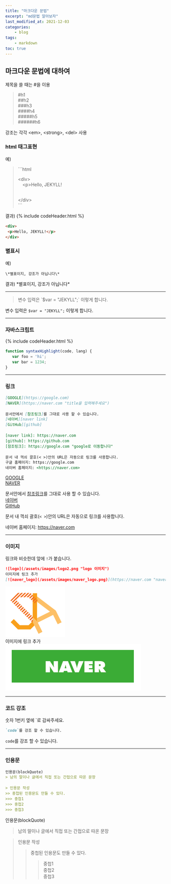 ```yaml
--- 
title: "마크다운 문법" 
excerpt: "md문법 알아보자" 
last_modified_at: 2021-12-03
categories: 
    - blog
tags: 
    - markdown
toc: true
--- 
```

## 마크다운 문법에 대하여

제목을 쓸 때는 #을 이용
> \#h1  
> \##h2  
> \###h3  
> \####h4  
> \#####h5  
> \######h6  

강조는 각각 \<em>, \<strong>, \<del> 사용

### html 태그표현  
예)
> \```html  
>  
> \<div>  
> &emsp;\<p>Hello, JEKYLL!</p>  
> \</div>    
> \```  

결과)
{% include codeHeader.html %}
```html
<div>
 <p>Hello, JEKYLL!</p>
</div>
```

### 별표시  
예)
```
\*별표이지, 강조가 아닙니다\*
```

결과)
\*별표이지, 강조가 아닙니다\*

***
> 변수 입력은 \`$var = "JEKYLL";` 이렇게 합니다.

변수 입력은 `$var = "JEKYLL";` 이렇게 합니다.

***

### 자바스크립트  
{% include codeHeader.html %}
```javascript
function syntaxHighlight(code, lang) {
   var foo = 'hi';
   var bar = 1234;
}
```
***

### 링크  
```markdown
[GOOGLE](https://google.com)
[NAVER](https://naver.com "title을 입력해주세요")

문서안에서 [참조링크]를 그대로 사용 할 수 있습니다.
[네이버][naver link]
[GitHub][github]

[naver link]: https://naver.com
[github]: https://github.com
[참조링크]: https://google.com "google로 이동합니다"

문서 내 꺽쇠 괄호(< >)안의 URL은 자동으로 링크를 사용합니다.
구글 홈페이지: https://google.com
네이버 홈페이지: <https://naver.com>
```
[GOOGLE](https://google.com)  
[NAVER](https://naver.com "title을 입력해주세요")

문서안에서 [참조링크]를 그대로 사용 할 수 있습니다.  
[네이버][naver link]  
[GitHub][github]

[naver link]: https://naver.com
[github]: https://github.com
[참조링크]: https://google.com "google로 이동합니다"

문서 내 꺽쇠 괄호(`< >`)안의 URL은 자동으로 링크를 사용합니다.

네이버 홈페이지: <https://naver.com>

***

### 이미지
링크와 비슷한데 앞에 `!`가 붙습니다.
```markdown
![logo](/assets/images/logo2.png "logo 이미지")
이미지에 링크 추가
[![naver_logo](/assets/images/naver_logo.png)](https://naver.com "naver로 이동")
```
![logo](/assets/images/logo2.png "logo 이미지")  
이미지에 링크 추가  
[![naver_logo](/assets/images/naver_logo.png)](https://naver.com "naver로 이동")

***

### 코드 강조
숫자 1번키 옆에 `로 감싸주세요.
```markdown
`code`를 강조 할 수 있습니다.
```
`code`를 강조 할 수 있습니다.

***
### 인용문
```markdown
인용문(blockQuote)
> 남의 말이나 글에서 직접 또는 간접으로 따온 문장

> 인용문 작성
>> 중첩된 인용문도 만들 수 있다.
>>> 중첩1
>>> 중첩2
>>> 중첩3
```
인용문(blockQuote)
> 남의 말이나 글에서 직접 또는 간접으로 따온 문장

> 인용문 작성
>> 중첩된 인용문도 만들 수 있다.
>>> 중첩1  
>>> 중첩2  
>>> 중첩3  

